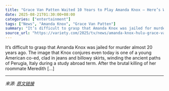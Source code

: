 ```yaml
---
title: "Grace Van Patten Waited 10 Years to Play Amanda Knox — Here’s What She Learned"
date: 2025-08-21T01:30:00+08:00
categories: ["entertainment"]
tags: ["News", "Amanda Knox", "Grace Van Patten"]
summary: "It’s difficult to grasp that Amanda Knox was jailed for murder almost 20 years ago. The image that Knox conjures even today is one of a young American co-ed, clad in jeans and billowy skirts, winding "
source_url: "https://variety.com/2025/tv/news/amanda-knox-hulu-grace-van-patten-1236494586/"
---
```


It’s difficult to grasp that Amanda Knox was jailed for murder almost 20 years ago. The image that Knox conjures even today is one of a young American co-ed, clad in jeans and billowy skirts, winding the ancient paths of Perugia, Italy during a study abroad term. After the brutal killing of her roommate Meredith [&#8230;]

---

*来源: [原文链接](https://variety.com/2025/tv/news/amanda-knox-hulu-grace-van-patten-1236494586/)*
